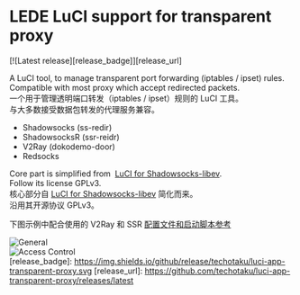 LEDE LuCI support for transparent proxy
===

[![Latest release][release_badge]][release_url]     

A LuCI tool, to manage transparent port forwarding (iptables / ipset) rules.    
Compatible with most proxy which accept redirected packets.    
一个用于管理透明端口转发（iptables / ipset）规则的 LuCI 工具。    
与大多数接受数据包转发的代理服务兼容。    

* Shadowsocks (ss-redir)  
* ShadowsocksR (ssr-reidr)  
* V2Ray (dokodemo-door)  
* Redsocks  

Core part is simplified from  [LuCI for Shadowsocks-libev](https://github.com/shadowsocks/luci-app-shadowsocks).    
Follow its license GPLv3.    
核心部分自 [LuCI for Shadowsocks-libev](https://github.com/shadowsocks/luci-app-shadowsocks) 简化而来。    
沿用其开源协议 GPLv3。    
    
    
下图示例中配合使用的 V2Ray 和 SSR [配置文件和启动脚本参考](https://gist.github.com/techotaku/6bd6a8453b266aca1104775c1d5f945d)    

![General](https://user-images.githubusercontent.com/1948179/29064048-5d21de38-7c5a-11e7-8d86-23f5b35d9346.png "General")    
![Access Control](https://user-images.githubusercontent.com/1948179/29064274-0c69f2b8-7c5b-11e7-9669-d37fc874351d.png "Access Control")    
 [release_badge]: https://img.shields.io/github/release/techotaku/luci-app-transparent-proxy.svg
 [release_url]: https://github.com/techotaku/luci-app-transparent-proxy/releases/latest
